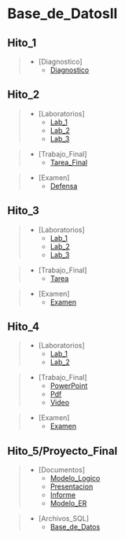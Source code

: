 # Base_de_Datosll

## Hito_1

> * [Diagnostico]
>   * <a  href="https://github.com/QuirogaAndres/Base_de_Datosll/blob/main/Hito%201/Diagnostico.docx">Diagnostico</a>

## Hito_2

> * [Laboratorios]
>   * <a  href="https://github.com/QuirogaAndres/Base_de_Datosll/tree/main/Hito%202/Labs1">Lab_1</a>
>   * <a  href="https://github.com/QuirogaAndres/Base_de_Datosll/tree/main/Hito%202/Lab24-08">Lab_2</a>
>   * <a  href="https://github.com/QuirogaAndres/Base_de_Datosll/tree/main/Hito%202/Lab3%2031-08">Lab_3</a>

> * [Trabajo_Final]
>   * <a  href="https://github.com/QuirogaAndres/Base_de_Datosll/tree/main/Hito%202/Defensahito2">Tarea_Final</a>

> * [Examen]
>   * <a  href="https://github.com/QuirogaAndres/Base_de_Datosll/tree/main/Hito%202/Defensa_Hito2">Defensa</a>


## Hito_3

> * [Laboratorios]
>   * <a href="https://github.com/QuirogaAndres/Base_de_Datosll/tree/main/Hito3/Lab1">Lab_1</a>
>   * <a href="https://github.com/QuirogaAndres/Base_de_Datosll/tree/main/Hito3/Lab2">Lab_2</a>
>   * <a href="https://github.com/QuirogaAndres/Base_de_Datosll/tree/main/Hito3/Lab3">Lab_3</a>

> * [Trabajo_Final]
>   * <a href="https://github.com/QuirogaAndres/Base_de_Datosll/tree/main/Hito3/Defensa_hito3">Tarea</a>

> * [Examen]
>   * <a href="https://github.com/QuirogaAndres/Base_de_Datosll/tree/main/Hito3/Examen">Examen</a>

## Hito_4

> * [Laboratorios]
>   * <a href="https://github.com/QuirogaAndres/Base_de_Datosll/blob/main/Hito_4/Lab1/console_2.sql">Lab_1</a>
>   * <a href="https://github.com/QuirogaAndres/Base_de_Datosll/blob/main/Hito_4/Lab1/Lab_2/console_2.sql">Lab_2</a>

> * [Trabajo_Final]
>   * <a href="https://github.com/QuirogaAndres/Base_de_Datosll/blob/main/Hito_4/Lab1/TAREA%20HITO%204_BDAII.pptx">PowerPoint</a>
>   * <a href="https://github.com/QuirogaAndres/Base_de_Datosll/blob/main/Hito_4/Lab1/TAREA%20HITO%204_BDAII.pdf">Pdf</a>
>   * <a href="https://github.com/QuirogaAndres/Base_de_Datosll/blob/main/Hito_4/Lab1/Link.txt">Video</a>

> * [Examen]   
>   * <a href="https://github.com/QuirogaAndres/Base_de_Datosll/blob/main/Hito_4/Lab1/Examen/console_3.sql">Examen</a>


## Hito_5/Proyecto_Final

> * [Documentos]
>   * <a href="https://github.com/QuirogaAndres/Base_de_Datosll/blob/main/Hito_5%20Proyecto_Final/MODELO%20LOGICO.pdf">Modelo_Logico</a>
>   * <a href="https://github.com/QuirogaAndres/Base_de_Datosll/blob/main/Hito_5%20Proyecto_Final/Presentaci.pptx">Presentacion</a>
>   * <a href="https://github.com/QuirogaAndres/Base_de_Datosll/blob/main/Hito_5%20Proyecto_Final/Proyecto%20final%20DBA%20Hito%205-5.pdf">Informe</a>
>   * <a href="https://github.com/QuirogaAndres/Base_de_Datosll/blob/main/Hito_5%20Proyecto_Final/modelo%20ER.pdf">Modelo_ER</a>
  
> * [Archivos_SQL]
>   * <a href="https://github.com/QuirogaAndres/Base_de_Datosll/tree/main/Hito_5%20Proyecto_Final/Archivos_Sql">Base_de_Datos</a>  
  
